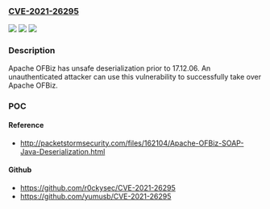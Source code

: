 ### [CVE-2021-26295](https://cve.mitre.org/cgi-bin/cvename.cgi?name=CVE-2021-26295)
![](https://img.shields.io/static/v1?label=Product&message=Apache%20OFBiz&color=blue)
![](https://img.shields.io/static/v1?label=Version&message=Apache%20OFBiz17.12.01%20to%2017.12.05%20&color=brighgreen)
![](https://img.shields.io/static/v1?label=Vulnerability&message=Java%20serialisation&color=brighgreen)

### Description

Apache OFBiz has unsafe deserialization prior to 17.12.06. An unauthenticated attacker can use this vulnerability to successfully take over Apache OFBiz.

### POC

#### Reference
- http://packetstormsecurity.com/files/162104/Apache-OFBiz-SOAP-Java-Deserialization.html

#### Github
- https://github.com/r0ckysec/CVE-2021-26295
- https://github.com/yumusb/CVE-2021-26295

